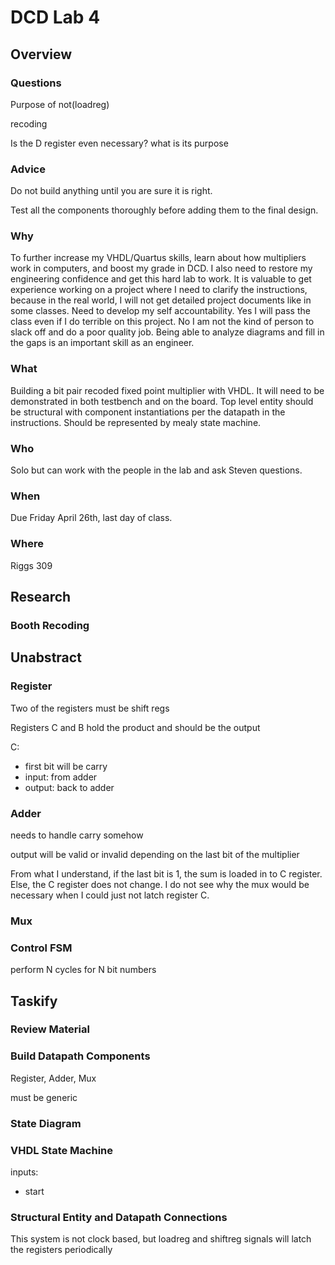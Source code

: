 # DCD Lab 4

## Overview

### Questions

Purpose of not(loadreg)

recoding

Is the D register even necessary? what is its purpose

### Advice

Do not build anything until you are sure it is right.

Test all the components thoroughly before adding them to the final design. 

### Why 

To further increase my VHDL/Quartus skills, learn about how multipliers work in computers, and boost my grade in DCD. I also need to restore my engineering confidence and get this hard lab to work. It is valuable to get experience working on a project where I need to clarify the instructions, because in the real world, I will not get detailed project documents like in some classes. Need to develop my self accountability. Yes I will pass the class even if I do terrible on this project. No I am not the kind of person to slack off and do a poor quality job. Being able to analyze diagrams and fill in the gaps is an important skill as an engineer. 

### What

Building a bit pair recoded fixed point multiplier with VHDL. It will need to be demonstrated in both testbench and on the board. Top level entity should be structural with component instantiations per the datapath in the instructions. Should be represented by mealy state machine.

### Who

Solo but can work with the people in the lab and ask Steven questions. 

### When

Due Friday April 26th, last day of class. 

### Where

Riggs 309

## Research

### Booth Recoding



## Unabstract

### Register

Two of the registers must be shift regs

Registers C and B hold the product and should be the output

C:
- first bit will be carry
- input: from adder
- output: back to adder

### Adder

needs to handle carry somehow

output will be valid or invalid depending on the last bit of the multiplier

From what I understand, if the last bit is 1, the sum is loaded in to C register. Else, the C register does not change. I do not see why the mux would be necessary when I could just not latch register C. 

### Mux

### Control FSM

perform N cycles for N bit numbers

## Taskify

### Review Material

### Build Datapath Components

Register, Adder, Mux

must be generic 

### State Diagram

### VHDL State Machine

inputs:
- start

### Structural Entity and Datapath Connections

This system is not clock based, but loadreg and shiftreg signals will latch the registers periodically



